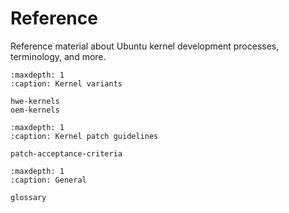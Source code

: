 # Reference

Reference material about Ubuntu kernel development processes, terminology, and
more.

<!--
.. toctree::
   :maxdepth: 1
   :caption: Ubuntu on Xilinx:

   xilinx/index
-->

```{toctree}
:maxdepth: 1
:caption: Kernel variants

hwe-kernels
oem-kernels
```

```{toctree}
:maxdepth: 1
:caption: Kernel patch guidelines

patch-acceptance-criteria
```

```{toctree}
:maxdepth: 1
:caption: General

glossary
```